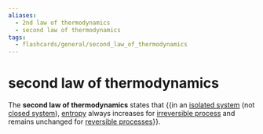 ```yaml
---
aliases:
  - 2nd law of thermodynamics
  - second law of thermodynamics
tags:
  - flashcards/general/second_law_of_thermodynamics
---
```


# second law of thermodynamics

The __second law of thermodynamics__ states that {{in an [isolated system](isolated%20system.md) (not [closed system](closed%20system.md)), [entropy](entropy.md) always increases for [irreversible process](irreversible%20process.md) and remains unchanged for [reversible processes](reversible%20process%20(thermodynamics).md)}}.
